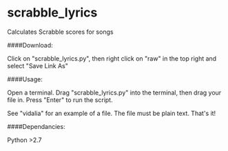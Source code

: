 scrabble_lyrics
===============

Calculates Scrabble scores for songs

####Download:

Click on "scrabble_lyrics.py", then right click on "raw" in the top right and select "Save Link As"

####Usage: 

Open a terminal. Drag "scrabble_lyrics.py" into the terminal, then drag your file in. Press "Enter" to run the script.

See "vidalia" for an example of a file. The file must be plain text. That's it!

####Dependancies:

Python >2.7
